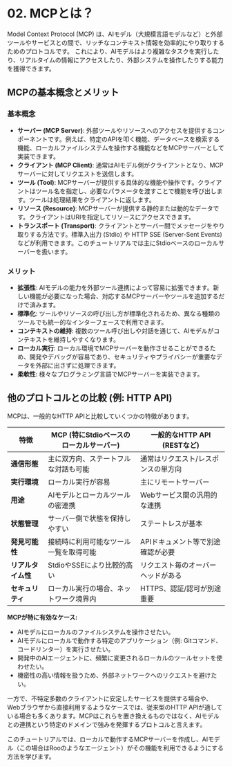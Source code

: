 # 02. MCPとは？

Model Context Protocol (MCP) は、AIモデル（大規模言語モデルなど）と外部ツールやサービスとの間で、リッチなコンテキスト情報を効率的にやり取りするためのプロトコルです。
これにより、AIモデルはより複雑なタスクを実行したり、リアルタイムの情報にアクセスしたり、外部システムを操作したりする能力を獲得できます。

## MCPの基本概念とメリット

### 基本概念

*   **サーバー (MCP Server)**: 外部ツールやリソースへのアクセスを提供するコンポーネントです。例えば、特定のAPIを叩く機能、データベースを検索する機能、ローカルファイルシステムを操作する機能などをMCPサーバーとして実装できます。
*   **クライアント (MCP Client)**: 通常はAIモデル側がクライアントとなり、MCPサーバーに対してリクエストを送信します。
*   **ツール (Tool)**: MCPサーバーが提供する具体的な機能や操作です。クライアントはツール名を指定し、必要なパラメータを渡すことで機能を呼び出します。ツールは処理結果をクライアントに返します。
*   **リソース (Resource)**: MCPサーバーが提供する静的または動的なデータです。クライアントはURIを指定してリソースにアクセスできます。
*   **トランスポート (Transport)**: クライアントとサーバー間でメッセージをやり取りする方法です。標準入出力 (Stdio) や HTTP SSE (Server-Sent Events) などが利用できます。このチュートリアルでは主にStdioベースのローカルサーバーを扱います。

### メリット

*   **拡張性**: AIモデルの能力を外部ツール連携によって容易に拡張できます。新しい機能が必要になった場合、対応するMCPサーバーやツールを追加するだけで済みます。
*   **標準化**: ツールやリソースの呼び出し方が標準化されるため、異なる種類のツールでも統一的なインターフェースで利用できます。
*   **コンテキストの維持**: 複数のツール呼び出しや対話を通じて、AIモデルがコンテキストを維持しやすくなります。
*   **ローカル実行**: ローカル環境でMCPサーバーを動作させることができるため、開発やデバッグが容易であり、セキュリティやプライバシーが重要なデータを外部に出さずに処理できます。
*   **柔軟性**: 様々なプログラミング言語でMCPサーバーを実装できます。

## 他のプロトコルとの比較 (例: HTTP API)

MCPは、一般的なHTTP APIと比較していくつかの特徴があります。

| 特徴             | MCP (特にStdioベースのローカルサーバー) | 一般的なHTTP API (RESTなど)         |
| ---------------- | --------------------------------------- | ----------------------------------- |
| **通信形態**     | 主に双方向、ステートフルな対話も可能    | 通常はリクエスト/レスポンスの単方向   |
| **実行環境**     | ローカル実行が容易                      | 主にリモートサーバー                  |
| **用途**         | AIモデルとローカルツールの密連携        | Webサービス間の汎用的な連携         |
| **状態管理**     | サーバー側で状態を保持しやすい          | ステートレスが基本                  |
| **発見可能性**   | 接続時に利用可能なツール一覧を取得可能  | APIドキュメント等で別途確認が必要   |
| **リアルタイム性** | StdioやSSEにより比較的高い            | リクエスト毎のオーバーヘッドがある    |
| **セキュリティ** | ローカル実行の場合、ネットワーク境界内  | HTTPS、認証/認可が別途重要        |

**MCPが特に有効なケース:**

*   AIモデルにローカルのファイルシステムを操作させたい。
*   AIモデルにローカルで動作する特定のアプリケーション（例: Gitコマンド、コードリンター）を実行させたい。
*   開発中のAIエージェントに、頻繁に変更されるローカルのツールセットを使わせたい。
*   機密性の高い情報を扱うため、外部ネットワークへのリクエストを避けたい。

一方で、不特定多数のクライアントに安定したサービスを提供する場合や、Webブラウザから直接利用するようなケースでは、従来型のHTTP APIが適している場合も多くあります。MCPはこれらを置き換えるものではなく、AIモデルとの連携という特定のドメインで強みを発揮するプロトコルと言えます。

このチュートリアルでは、ローカルで動作するMCPサーバーを作成し、AIモデル（この場合はRooのようなエージェント）がその機能を利用できるようにする方法を学びます。